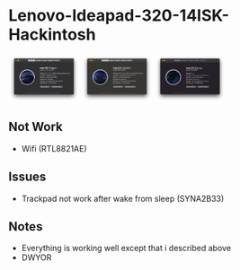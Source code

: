 # Lenovo-Ideapad-320-14ISK-Hackintosh

<img width=25% weigth=25% src="/MacOS%20System%20Info/Mojave.png" />
<img width=25% weigth=25% src="/MacOS%20System%20Info/Catalina.png" />
<img width=25% weigth=25% src="/MacOS%20System%20Info/Big%20Sur.png" />

## Not Work
- Wifi (RTL8821AE)

## Issues
- Trackpad not work after wake from sleep (SYNA2B33)

## Notes
- Everything is working well except that i described above
- DWYOR
